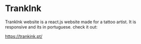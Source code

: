 # TrankInk 

TrankInk website is a react.js website made for a tattoo artist. It is responsive and its in portuguese.
check it out:

https://trankink.pt/



